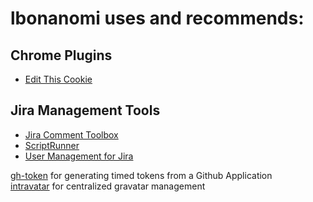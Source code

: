 # lbonanomi uses and recommends:

## Chrome Plugins

* [Edit This Cookie](https://chrome.google.com/webstore/detail/editthiscookie/fngmhnnpilhplaeedifhccceomclgfbg?hl=en)

## Jira Management Tools
* [Jira Comment Toolbox](https://marketplace.atlassian.com/apps/1214301/comment-toolbox-for-jira)  
* [ScriptRunner](https://marketplace.atlassian.com/apps/6820/scriptrunner-for-jira)  
* [User Management for Jira](https://marketplace.atlassian.com/apps/1215285/user-management-for-jira)  

[gh-token](https://github.com/Link-/gh-token) for generating timed tokens from a Github Application  
[intravatar](https://github.com/bertbaron/intravatar) for centralized gravatar management  
